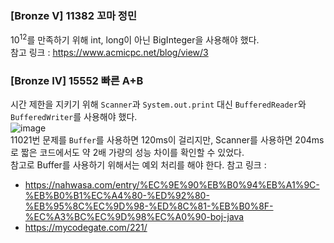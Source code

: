 ### [Bronze V] 11382 꼬마 정민
10<sup>12</sup>를 만족하기 위해 int, long이 아닌 BigInteger을 사용해야 했다.<br>
참고 링크 : https://www.acmicpc.net/blog/view/3

### [Bronze IV] 15552 빠른 A+B
시간 제한을 지키기 위해 ```Scanner```과 ```System.out.print``` 대신 ```BufferedReader```와 ```BufferedWriter```를 사용해야 했다.<br>
![image](https://github.com/user-attachments/assets/0a8eb3f2-f7b1-4fb1-bdf9-79f83c73e7c3) <br>
11021번 문제를 ```Buffer```를 사용하면 120ms이 걸리지만, Scanner를 사용하면 204ms로 짧은 코드에서도 약 2배 가량의 성능 차이를 확인할 수 있었다. <br>
참고로 Buffer를 사용하기 위해서는 예외 처리를 해야 한다.
참고 링크 : <br>
* https://nahwasa.com/entry/%EC%9E%90%EB%B0%94%EB%A1%9C-%EB%B0%B1%EC%A4%80-%ED%92%80-%EB%95%8C%EC%9D%98-%ED%8C%81-%EB%B0%8F-%EC%A3%BC%EC%9D%98%EC%A0%90-boj-java
* https://mycodegate.com/221/

